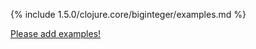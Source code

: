 {% include 1.5.0/clojure.core/biginteger/examples.md %}

[Please add examples!](https://github.com/arrdem/grimoire/edit/master/_includes/1.6.0/clojure.core/biginteger/examples.md)
